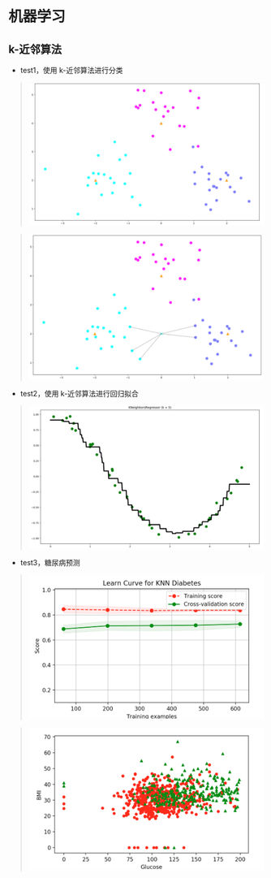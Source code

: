 # 机器学习

## k-近邻算法
* test1，使用 k-近邻算法进行分类
> ![image](https://github.com/leonzm/py2x_machine_learning/blob/master/image/knn/k-%E8%BF%91%E9%82%BB%E7%AE%97%E6%B3%95_1.png)

> ![image](https://github.com/leonzm/py2x_machine_learning/blob/master/image/knn/k-%E8%BF%91%E9%82%BB%E7%AE%97%E6%B3%95_2.png)

* test2，使用 k-近邻算法进行回归拟合
> ![image](https://github.com/leonzm/py2x_machine_learning/blob/master/image/knn/k-%E8%BF%91%E9%82%BB%E7%AE%97%E6%B3%95_3.png)

* test3，糖尿病预测
> ![image](https://github.com/leonzm/py2x_machine_learning/blob/master/image/knn/k-%E8%BF%91%E9%82%BB%E7%AE%97%E6%B3%95_4.png)

> ![image](https://github.com/leonzm/py2x_machine_learning/blob/master/image/knn/k-%E8%BF%91%E9%82%BB%E7%AE%97%E6%B3%95_5.png)
